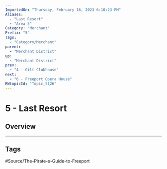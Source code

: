 ```yaml
---
ImportedOn: "Thursday, February 16, 2023 6:10:23 PM"
Aliases:
  - "Last Resort"
  - "Area 5"
Category: "Merchant"
Prefix: "5"
Tags:
  - "Category/Merchant"
parent:
  - "Merchant District"
up:
  - "Merchant District"
prev:
  - "4 - Gilt Clubhouse"
next:
  - "6 - Freeport Opera House"
RWtopicId: "Topic_5126"
---
```

# 5 - Last Resort
## Overview

---
## Tags
#Source/The-Pirate-s-Guide-to-Freeport

